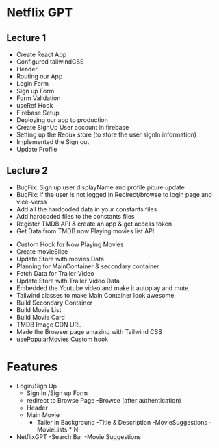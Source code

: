 # Netflix GPT

## Lecture 1
- Create React App
- Configured tailwindCSS
- Header
- Routing our App
- Login Form
- Sign up Form
- Form Validation
- useRef Hook
- Firebase Setup
- Deploying our app to production
- Create SignUp User account in firebase
- Setting up the Redux store (to store the user signIn information)
- Implemented the Sign out
- Update Profile 

## Lecture 2
- BugFix: Sign up user displayName and profile piture update
- BugFix: If the user is not logged in Redirect/browse to login page and vice-versa
- Add all the hardcoded data in your constants files
- Add hardcoded files to the constants files
- Register  TMDB API & create an app & get access token
- Get Data from TMDB now Playing movies list API
<!-- - Register Trket website and create a new App to get the free Api access.
- fetching the data from the API of Trket website and store it inside the movies slice -->
- Custom Hook for Now Playing Movies
- Create movieSlice
- Update Store with movies Data
- Planning for MainContainer & secondary container
- Fetch Data for Trailer Video
- Update Store with Trailer Video Data
- Embedded the Youtube video and make it autoplay and mute
- Tailwind classes to make Main Container look awesome
- Build Secondary Container
- Build Movie List
- Build Movie Card
- TMDB Image CDN URL
- Made the Browser page amazing with Tailwind CSS
- usePopularMovies Custom hook 



# Features

- Login/Sign Up
  - Sign In /Sign up Form
  - redirect to Browse Page
-Browse (after authentication)
  - Header
  - Main Movie
    - Tailer in Background
        -Title & Description
        -MovieSuggestions
            -MovieLists * N
- NetflixGPT
    -Search Bar
    -Movie Suggestions
